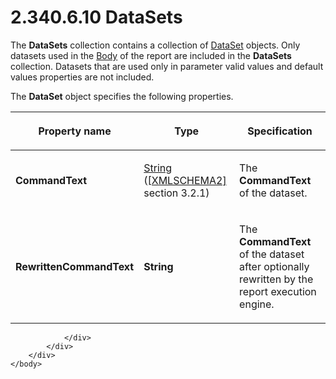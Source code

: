 <html dir="LTR" xmlns:mshelp="http://msdn.microsoft.com/mshelp" xmlns:ddue="http://ddue.schemas.microsoft.com/authoring/2003/5" xmlns:xlink="http://www.w3.org/1999/xlink" xmlns:tool="http://www.microsoft.com/tooltip">
    <head>
        <meta http-equiv="Content-Type" content="text/html; CHARSET=utf-8"></meta>
        <meta name="save" content="history"></meta>
        <title>2.340.6.10 DataSets</title>
        <xml>
            <mshelp:toctitle title="2.340.6.10 DataSets"></mshelp:toctitle>
            <mshelp:rltitle title="[MS-RDL]: DataSets"></mshelp:rltitle>
            <mshelp:keyword index="A" term="04877363-bae8-48ab-9de0-409b2ac6d914"></mshelp:keyword>
            <mshelp:attr name="DCSext.ContentType" value="open specification"></mshelp:attr>
            <mshelp:attr name="AssetID" value="04877363-bae8-48ab-9de0-409b2ac6d914"></mshelp:attr>
            <mshelp:attr name="TopicType" value="kbRef"></mshelp:attr>
            <mshelp:attr name="DCSext.Title" value="[MS-RDL]: DataSets" />
        </xml>
    </head>
    <body>
        <div id="header">
            <h1 class="heading">2.340.6.10 DataSets</h1>
        </div>
        <div id="mainSection">
            <div id="mainBody">
                <div id="allHistory" class="saveHistory"></div>
                <div id="sectionSection0" class="section" name="collapseableSection">
                    

<p>The <b>DataSets</b> collection contains a collection of <a href="a14782b0-2e2f-4305-83a3-3de3fd750b6a.htm">DataSet</a> objects. Only
datasets used in the <a href="6bf4e125-fdfd-4d04-88aa-c4395ba8a252.htm">Body</a>
of the report are included in the <b>DataSets</b> collection. Datasets that are
used only in parameter valid values and default values properties are not
included.</p>

<p>The <b>DataSet</b> object specifies the following
properties.</p>

<table>
 <thead>
  <tr>
   <th>
   <p>Property name</p>
   </th>
   <th>
   <p>Type</p>
   </th>
   <th>
   <p>Specification</p>
   </th>
  </tr>
 </thead>
 <tr>
  <td>
  <p><b>CommandText</b></p>
  </td>
  <td>
  <p><a href="1ed81ef3-a683-45e3-aaad-bd2bbe71bc3d.htm">String</a>
  (<a href="https://go.microsoft.com/fwlink/?LinkId=90610">[XMLSCHEMA2]</a>
  section 3.2.1)</p>
  </td>
  <td>
  <p>The <b>CommandText</b> of the dataset. </p>
  </td>
 </tr>
 <tr>
  <td>
  <p><b>RewrittenCommandText</b></p>
  </td>
  <td>
  <p><b>String</b></p>
  </td>
  <td>
  <p>The <b>CommandText</b> of the dataset after optionally
  rewritten by the report execution engine.</p>
  </td>
 </tr>
</table>

<p> </p>


                </div>
            </div>
        </div>
    </body>
</html>